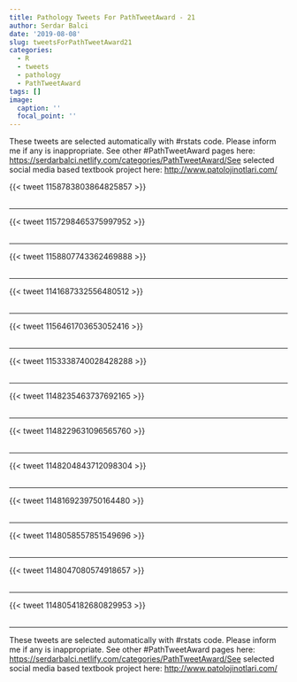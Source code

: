 ```yaml
---
title: Pathology Tweets For PathTweetAward - 21
author: Serdar Balci
date: '2019-08-08'
slug: tweetsForPathTweetAward21
categories:
  - R
  - tweets
  - pathology
  - PathTweetAward
tags: []
image:
  caption: ''
  focal_point: ''
---
```



These tweets are selected automatically with #rstats code. Please inform me if any is inappropriate.
See other #PathTweetAward pages here: https://serdarbalci.netlify.com/categories/PathTweetAward/See selected social media based textbook project here: http://www.patolojinotlari.com/

{{< tweet 1158783803864825857 >}}
<br>
<br>
<hr>
{{< tweet 1157298465375997952 >}}
<br>
<br>
<hr>
{{< tweet 1158807743362469888 >}}
<br>
<br>
<hr>
{{< tweet 1141687332556480512 >}}
<br>
<br>
<hr>
{{< tweet 1156461703653052416 >}}
<br>
<br>
<hr>
{{< tweet 1153338740028428288 >}}
<br>
<br>
<hr>
{{< tweet 1148235463737692165 >}}
<br>
<br>
<hr>
{{< tweet 1148229631096565760 >}}
<br>
<br>
<hr>
{{< tweet 1148204843712098304 >}}
<br>
<br>
<hr>
{{< tweet 1148169239750164480 >}}
<br>
<br>
<hr>
{{< tweet 1148058557851549696 >}}
<br>
<br>
<hr>
{{< tweet 1148047080574918657 >}}
<br>
<br>
<hr>
{{< tweet 1148054182680829953 >}}
<br>
<br>
<hr>


These tweets are selected automatically with #rstats code. Please inform me if any is inappropriate.
See other #PathTweetAward pages here: https://serdarbalci.netlify.com/categories/PathTweetAward/See selected social media based textbook project here: http://www.patolojinotlari.com/
